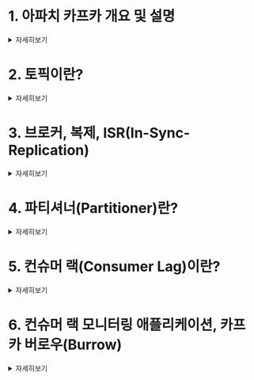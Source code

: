 
# 1. 아파치 카프카 개요 및 설명 
<details><summary> 자세히보기 </summary>

### 카프카가 없을 땐

1. 소스1 <--> 타겟1 단방향 통신

![image](https://user-images.githubusercontent.com/28394879/144202193-8d8d1314-3035-41f4-9aee-074ff759f4c0.png)

2. 소스N <--> 타겟M 굉장히 많은 단방향, 양방향 통신들

![image](https://user-images.githubusercontent.com/28394879/144202449-5bf61b65-ebb2-4d56-ad8b-324325bd53c5.png)


**1번 구조에서 2번구조로 점점 되가면서 생기는일들**
- 데이터 전송 라인이 많아 짐에 따라, 배포와 장애에 대응하기 어려워졌다.
- 데이터를 전송할 때 프로토콜 포멧의 파편화가 심각해졌다.
- 추후에 데이터의 포멧내부의 변경사항이 있을 때 유지보수가 힘들다


### 카프카 이후
![image](https://user-images.githubusercontent.com/28394879/144202817-6534b6cc-cf27-4156-9984-b1f5d70db790.png)
- 복잡함을 해결하기 위해 링크드인에서 내부적으로 개발
- 현재는 오픈소스로 제공 

### 카프카 특징
![image](https://user-images.githubusercontent.com/28394879/144203176-d15f48d1-7686-4e9d-bcb2-b3b4d7e12792.png)
- 소스 애플리케이션과 타겟 애플리케이션의 커플링을 약하게 해줌
- 소스 애플리케이션은 아파치 카프카에 데이터를 전송하면 된다.
- 타겟 애플리케이션에서는 아파치 카프카에서 데이터를 가져오면 된다.
- 예) 쇼핑몰
  - 소스 애플리케이션 
    - 클릭 로그
    - 결제 로그
  - 타겟 애플리케이션
    - 로그 적재
    - 로그 처리
- 소스 애플리케이션에서 보낼 수 있는 데이터형식은 거의 제한이 없다.


![image](https://user-images.githubusercontent.com/28394879/144203636-a14d31d6-bb2a-4c9f-9702-cd1d7f8a92da.png)
- 토픽
  - 하나의 토픽이 하나의 큐라고 생각하면된다.
- Producer
  - 데이터를 송신
- Consumer
  - 데이터를 수신
 

### 카프카의 장점 
- fault tolerant
  - 고가용성으로 서버가 이슈 생기거나 갑작스럽게 랙(전원이) 내려가는 상황에서도 데이터를 손실 없이 복구할 수 있다.
- 낮은 지연(latency)와 높은 처리량(Throughput)를 통해서 아주 효과적으로 데이터를 많이 처리할 수 있다.
  - 빅데이터 처리에서는 거의 무조건 사용하고 있다.


</details>

# 2. 토픽이란?
<details><summary> 자세히보기 </summary>

### 카프카 토픽 특징
![image](https://user-images.githubusercontent.com/28394879/144206455-f96f3955-b071-48b9-a54b-93db52318b23.png)

- 카프카에서는 토픽을 여러개 생성할 수 있다.
- 토픽은 데이터베이스의 테이블이나 파일시스템의 폴더와 유사한 성질을 가지고 있다.
- Producer가 데이터를 가져가고 Consumer는 데이터를 가져가게 된다.
- 토픽은 이름을 가질 수 있는데 목적에 따라 무슨 데이터를 담는지 명확하게 명시하면 추후 유지보수 시 편리하게 관리할 수 있다.


### 카프카 토픽 내부 (파티션이 1개 일 경우)
![image](https://user-images.githubusercontent.com/28394879/144207010-bc5d1494-663d-4bbf-b814-1ed63504f906.png)

- 하나의 토픽은 여러개의 파티션으로 구성될 수 있다.
- 첫번째 파티션 번호는 0번부터 시작한다.
- 하나의 파티션은 큐와 같이 내부에 데이터가 파티션끝에서부터 차곡차곡 쌓인다.
- 클릭로그 토픽에 카프카 컨슈머가 붙게되면 데이터를 가장 오래된 순서대로 가져간다. (0번부터 6번까지)
- 더이상 데이터가 들어오지 않으면 컨슈머는 또 다른 데이터가 들어올때까지 기다린다.
- 컨슈머가 record들을 가져가도 데이터는 삭제되지 않는다.
- 새로운 컨슈머가 붙었을 때 다시 0번부터 가져가서 사용할 수 있다.
  - 다만 컨슈머 그룹이 달라야 하고, auto.offset.reset=earlieast로 설정되어 있어야 한다.
- 동일데이터를 두번 처리할 수 있는데 이게 카프카를 사용하는 아주 중요한 이유기도 하다.
 

### 카프카 토픽 내부 (파티션이 2개이상 일 경우)
![image](https://user-images.githubusercontent.com/28394879/144208476-7b8e7c66-fd5d-4803-801d-9a556496b147.png)

1. 키가 null 이고, 기본 파티셔너 사용할 경우
   - 라운드 로빈(Round robin)으로 할당
2. 키가 있고, 기본 파티셔너 사용할 경우
   - 키의 해시(hash)값을 구하고, 특정 파티션에 할당

- 파티션을 늘리는것은 조심해야 한다. 
  - 파티션을 늘릴 수는 있지만, 파티션을 다시 줄일 수 없기 떄문이다.
- 파티션의 레코드는 언제 삭제되나? 옵션에 따른다.
  - log.retentions.ms: 최대 record 보존 시간
  - log.retentions.byte: 최대 record 보존 크기(byte)


</details>

# 3. 브로커, 복제, ISR(In-Sync-Replication)
<details><summary> 자세히보기 </summary>

### Kafka broker
- 카프카가 설치되어 있는 서버 단위
- 보통 3개이상의 broker로 구성하여 사용하는 것을 권장

![image](https://user-images.githubusercontent.com/28394879/144804154-d1d4235f-d9f8-4534-9a33-36a5faf63352.png)

### Kafka replication
- replication은 partition의 복제를 뜻한다.

![image](https://user-images.githubusercontent.com/28394879/144804478-8411359a-3492-4929-b69c-57221dd2a0a5.png)
- 만약 파티션이이 1개이고 replication이 1인 topic이 존재하고 브로커가 3대라면, 브로커 3대중 1대에 해당 토픽의 정보(데이터)가 저장된다 


![image](https://user-images.githubusercontent.com/28394879/144804664-4cded1c6-90d6-4ed0-bb51-2f6055d4d6eb.png)
- 만약 파티션이 1개이고 replication이 2인 topic이 존재하고 브로커가 3대라면, 파티션은 원본1개와 복제본 1개로 총2개가 존재한다. 

![image](https://user-images.githubusercontent.com/28394879/144807916-6a839712-5356-45ce-9977-e6ab7d2db273.png)
- 파티션이 1개이고, replication이 3인 topic이 존재하고 브로커가 3대라면, 파티션은 원본1개와 복제본 2개로 총3개가 존재한다. 

브로커개수가 3이면 replication은 4가 될 수 없다. 

![image](https://user-images.githubusercontent.com/28394879/144808241-08c604ae-e582-488d-8f5b-48611faf84ca.png)
- 원본 파티션은 Leader partition이라고 부른다. 
- 나머지 파티션은 Follower partition이라고 부른다. 

### Kafka ISR

![image](https://user-images.githubusercontent.com/28394879/144808313-6d0601c0-aecb-4fd9-bd23-8d5cf09dde99.png)
- Leader partition + Follower partition 을 ISR이라고한다.
- ISR은 In Sync Replica의 줄임말이다. 


### Why replica? (왜 복제를하나?)
- partition의 고가용성을 위해서 사용한다. 
- replication이 1이고 partition 1인 topic이 존재 한다면, 갑자기 브로커가 고장나면 더이상 해당 파티션을 복구할 수 없게된다.
- 만약 replication이 2이면, Follower Partition을 통해서 복구가 가능해지고, Follower Partition이 Leader Partition으로 승계하게 된다.
  
### Replication&ack
- 프로듀서가 토픽의 파티션에 데이터를 전달할 때, 전달 받는 주체가 Leader Partition이다.
- 프로듀서에는 ack라는 상세 옵션이 있다
  - ack를 통해 고가용성을 유지할 수 있다
  - 이 옵션은 partition의 replication과 관련이 있다.
- ack는 0, 1, all 중에 1개를 골라서 설정할 수 있다.

**ack가 0인경우**  
![image](https://user-images.githubusercontent.com/28394879/144809372-6066a815-730c-4306-b229-4612bafa4dda.png)
- 프로듀서가 Leader Partition에 데이터를 전송하고, 응답값을 받지않는다.
- Leader Partition에 데이터가 정상적으로 전송됐는지 그리고 나머지 partition에 정상적으로 복제되었는지 알 수 없고, 보장할 수 없다.
- 속도는 빠르지만 데이터 유실 가능성이 있다.


**ack가 1인경우**  
![image](https://user-images.githubusercontent.com/28394879/144809692-b768e6bf-b8e6-43bf-b0b1-ad77c37b5b7a.png)
- Leader Partition에 데이터를 전송하고, Leader Partition이 데이터를 정상적으로 받았는지 응답값을 받는다.
- 나머지 Partition에 복제되었는지는 알 수 없다.
- Leader Partition이 데이터를 받은 즉시 브로커가 장애가 난다면 나머지 Partition에 데이터가 미처 전송되지 못한 상태이므로 이전에 ack 0옵션과 마찬가지로 데이터 유실 가능성이 있다

**ack all인경우**  
![image](https://user-images.githubusercontent.com/28394879/144810819-049d6a73-42de-4394-811b-6ee6848494fe.png)
- follower partition에 복제가 잘 이루어졌는지 응답값을 전달받는다.
- Leader Partition에 데이터를 보낸후, Follower Partition에도 데이터가 저장되는 것을 확인하는 절차를 거친다.
- 이 경우 데이터 유실은 없다.
- ack 0, 1 에 비해 확인하는 부분이 많기 때문에 속도가 현저히 느리다는 단점이 있다 

### Replication count
![image](https://user-images.githubusercontent.com/28394879/144811637-7bd0c275-017b-4153-9443-de4d182d8c44.png)
- replication 갯수가 많을수록 브로커의 리소스 사용량도 늘어난다.
- 따라서 카프카에 들어오는 데이터량과 retention data즉 저장시간을 잘 생각해서 replication의 개수를 정해야한다.

![image](https://user-images.githubusercontent.com/28394879/144811717-9242e16f-109d-4915-83b2-502154e2c229.png)
- 3개 이상의 브로커를 사용 할 때 replication은 3으로 설정하는 것이 좋다.

</details>

# 4. 파티셔너(Partitioner)란?
<details><summary> 자세히보기 </summary>

### 파티셔너란
![image](https://user-images.githubusercontent.com/28394879/144813124-6cca8429-5e44-4b73-8f7f-867d1683eefb.png)
- 프로듀서가 데이터를 보내면 무조건 파티셔너를 통해서 브로커로 데이터가 전송된다.
- 파티셔너는 데이터를 토픽에 어떤 파티션에 넣을지 결정하는 역할을 한다.
- 레코드에 포함된 메시지 키 또는 메시지 값에 따라서 파티션의 위치가 결정되게 된다.
- 프로듀서를 사용할 때, 파티셔너를 따로 설정하지 않으면 UniformStickyPartitioner로 설정이 된다.
- 메시지 키가 있을 때 없을 때 다르게 동작한다.

### 메시지 키가 있는 경우
![image](https://user-images.githubusercontent.com/28394879/144813498-7380137a-ad23-4197-8962-861858ead3be.png)
- 메시지키를 가진 레코드는 파티셔너에 의해서 특정한 해쉬값이 생성되는데, 이 해쉬값을 기준으로 어느 파티션으로 들어갈지 정해진다.

**토픽에 파티션이 2개인 경우**   
![image](https://user-images.githubusercontent.com/28394879/144813597-4236868f-2f2a-4e6b-b727-4651b01d8483.png)
- 동일한 메시지 키를 가진 레코드는 동일한 해쉬값을 만들기 떄문에, 항상 동일한 파티션에 들어가는 것을 보장한다.
- 이렇게 동일한 메시지 키를 가진 레코드들은 동일한 파티션에 들어가기 떄문에, 순서를 지켜서 데이터를 처리할 수 있다는 장점이 있다 
  - 예) 서울의 온도를 기록하는 레코드를 파티션에 집어넣는다.
  - 메시지키에 "서울"이라는 String값을 넣고 레코드를 지속적으로 보낸다면 항상 동일한 파티션에 데이터가 순서대로 들어가기 떄문에 컨슈머는 서울이라는 레코드를 순서를 지켜서 데이터를 처리할 수 있다.


### 메시지 키가 없는 경우

- 라운드 로빈으로 파티션에 들어간다.
- 전통적인 라운드 로빈 방식과는 조금 다르게 동작 한다.
- UniformStickyPartition는 프로듀서에서 배치로 모을 수 있는 최대한의 레코드들을 모아서 파티션으로 데이터를 보내게 된다.
  - 이렇게 배치단위로 데이터를 보낼 때 파티션에 라운드로빈 방식으로 돌아가면서 넣게 된다.
- 쉽게말해서 메시지키가 없는 레코드들은 파티션에 적절히 분배된다.


기본 파티셔너 뿐만아니라 직접 개발한 파티셔너도 사용할 수 있다.   
카프카에서는 Partitioner 인터페이스를 제공함으로써 직접 개발한 파티셔너를 사용할 수 있게 제공한다. 
- VIP고객을 위해서 10개의 파티션 중에서 8개 파티션에는 VIP고객의 데이터, 2개는 일반 사용자를 위한 파티션으로 구성하여 데이터 처리량을 VIP고객을 위해서 몰아주는 방식으로도 개발할 수 있다. 

</details>

# 5. 컨슈머 랙(Consumer Lag)이란?
<details><summary> 자세히보기 </summary>

</details>

# 6. 컨슈머 랙 모니터링 애플리케이션, 카프카 버로우(Burrow)
<details><summary> 자세히보기 </summary>

</details>
